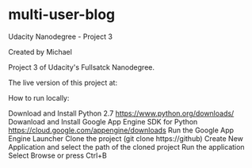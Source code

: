 # multi-user-blog
Udacity Nanodegree - Project 3

Created by Michael

Project 3 of Udacity's Fullsatck Nanodegree.

The live version of this project at:

How to run locally:

Download and Install Python 2.7 https://www.python.org/downloads/
Dowanload and Install Google App Engine SDK for Python https://cloud.google.com/appengine/downloads
Run the Google App Engine Launcher
Clone the project (git clone https://github)
Create New Application and select the path of the cloned project
Run the application
Select Browse or press Ctrl+B
